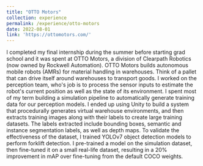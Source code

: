 ```yaml
---
title: "OTTO Motors"
collection: experience
permalink: /experience/otto-motors
date: 2022-08-01
link: 'https://ottomotors.com/'
---
```


I completed my final internship during the summer before starting grad school and it was spent at OTTO Motors, a division of Clearpath Robotics (now owned by Rockwell Automation). OTTO Motors builds autonomous mobile robots (AMRs) for material handling in warehouses. Think of a pallet that can drive itself around warehouses to transport goods. I worked on the perception team, who's job is to process the sensor inputs to estimate the robot's current position as well as the state of its environment. I spent most of my term building a simulation pipeline to automatically generate training data for our perception models. I ended up using Unity to build a system that procedurally generates virtual warehouse environments, and then extracts training images along with their labels to create large training datasets. The labels extracted include bounding boxes, semantic and instance segmentation labels, as well as depth maps. To validate the effectiveness of the dataset, I trained YOLOv7 object detection models to perform forklift detection. I pre-trained a model on the simulation dataset, then fine-tuned it on a small real-life dataset, resulting in a 20% improvement in mAP over fine-tuning from the default COCO weights.

[//]: # (stats: 0.36 mAP sim pre-train zero-shot, 0.54 mAP sim fine-tune, 0.45 mAP COCO fine-tune, 20% improvement in mAP from COCO fine-tune to sim fine-tune, 25% improvement in mAP from pre-train zero-shot to COCO fine-tune)
